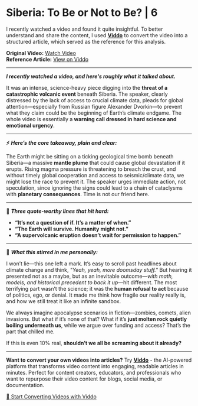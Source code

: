 # Siberia: To Be or Not to Be? | 6

I recently watched a video and found it quite insightful. To better understand and share the content, I used **[Viddo](https://viddo.pro/)** to convert the video into a structured article, which served as the reference for this analysis.

**Original Video:** [Watch Video](https://www.youtube.com/watch?v=_kzlgFINGh8)  
**Reference Article:** [View on Viddo](https://viddo.pro/zh/video-result/6fff783b-81ac-49a6-a2cd-9d47893637d9)

---

**_I recently watched a video, and here's roughly what it talked about._**

It was an intense, science-heavy piece digging into the **threat of a catastrophic volcanic event** beneath Siberia. The speaker, clearly distressed by the lack of access to crucial climate data, pleads for global attention—especially from Russian figure Alexander Dvorkin—to prevent what they claim could be the beginning of Earth’s climate endgame. The whole video is essentially a **warning call dressed in hard science and emotional urgency**.

---

**⚡️** **_Here’s the core takeaway, plain and clear:_**

The Earth might be sitting on a ticking geological time bomb beneath Siberia—a massive **mantle plume** that could cause global devastation if it erupts. Rising magma pressure is threatening to breach the crust, and without timely global cooperation and access to seismic/climate data, we might lose the race to prevent it. The speaker urges immediate action, not speculation, since ignoring the signs could lead to a chain of cataclysms with **planetary consequences**. Time is not our friend here.

---

**💬** **_Three quote-worthy lines that hit hard:_**

- **“It’s not a question of if. It’s a matter of when.”**
- **“The Earth will survive. Humanity might not.”**
- **“A supervolcanic eruption doesn’t wait for permission to happen.”**

---

**🧠** **_What this stirred in me personally:_**

I won’t lie—this one left a mark. It’s easy to scroll past headlines about climate change and think, *"Yeah, yeah, more doomsday stuff."* But hearing it presented not as a maybe, but as an inevitable outcome—*with math, models, and historical precedent to back it up*—hit different. The most terrifying part wasn’t the science; it was the **human refusal to act** because of politics, ego, or denial. It made me think how fragile our reality really is, and how we still treat it like an infinite sandbox.

We always imagine apocalypse scenarios in fiction—zombies, comets, alien invasions. But what if it’s none of that? What if it’s **just molten rock quietly boiling underneath us**, while we argue over funding and access? That’s the part that chilled me.

If this is even 10% real, **shouldn’t we all be screaming about it already?**

---

**Want to convert your own videos into articles?** Try **[Viddo](https://viddo.pro/)** - the AI-powered platform that transforms video content into engaging, readable articles in minutes. Perfect for content creators, educators, and professionals who want to repurpose their video content for blogs, social media, or documentation.

[🚀 Start Converting Videos with Viddo](https://viddo.pro/)